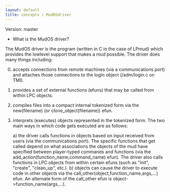 ```yaml
---
layout: default
title: concepts / MudOSdriver
---
```


Version: master

- What is the MudOS driver?

The MudOS driver is the program (written in C in the case of LPmud) which
provides the lowlevel support that makes a mud possible. The driver
does many things including:

0. accepts connections from remote machines (via a communications port) and
   attaches those connections to the login object (/adm/login.c on TMI).

1. provides a set of external functions (efuns) that may be called from
   within LPC objects.

1. compiles files into a compact internal tokenized form via the new(filename)
   (or clone_object(filename)) efun.

1. interprets (executes) objects represented in the tokenized form. The
   two main ways in which code gets executed are as follows:

   a) the driver calls functions in objects based on input received from
   users (via the communications port). The specific functions that get
   called depend on what associations the objects of the mud have specified
   between player-typed commands and functions (via the
   add_action(function_name,command_name) efun). The driver also
   calls functions in LPC objects from within certain efuns (such as "init",
   "create", "clean_up", etc.).
   b) objects can cause the driver to execute code in other objects via
   the call_other(object,function_name,args,...) efun. An alternate
   form of the call_other efun is object->function_name(args,...).
